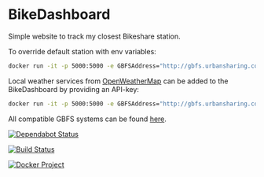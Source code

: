 # BikeDashboard

Simple website to track my closest Bikeshare station.

To override default station with env variables:

```bash
docker run -it -p 5000:5000 -e GBFSAddress="http://gbfs.urbansharing.com/trondheim/gbfs.json" -e StationName="Lerkendal" andmos/bikedashboard
```

Local weather services from [OpenWeatherMap](https://openweathermap.org) can be added to the BikeDashboard by providing an API-key:

```bash
docker run -it -p 5000:5000 -e GBFSAddress="http://gbfs.urbansharing.com/trondheim/gbfs.json" -e StationName="Skansen" -e WeatherServiceAPIKey="" andmos/bikedashboard
```

All compatible GBFS systems can be found [here](https://github.com/NABSA/gbfs/blob/master/systems.csv).

[![Dependabot Status](https://api.dependabot.com/badges/status?host=github&repo=andmos/BikeDashboard)](https://dependabot.com)

[![Build Status](https://travis-ci.com/andmos/BikeDashboard.svg?branch=master)](https://travis-ci.com/andmos/BikeDashboard)

[![Docker Project](https://img.shields.io/docker/pulls/andmos/bikedashboard.svg)](https://hub.docker.com/r/andmos/bikedashboard/)

